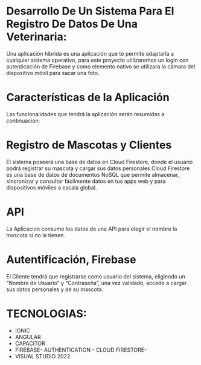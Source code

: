 
# Desarrollo De Un Sistema Para El Registro De Datos De Una Veterinaria:

Una aplicación híbrida es una aplicación que te permite adaptarla a cualquier sistema operativo, para este proyecto utilizaremos un login con autenticación de Firebase y como elemento nativo se utilizara la cámara del dispositivo móvil para sacar una foto. 

# Características de la Aplicación
 
Las funcionalidades que tendrá la aplicación serán resumidas a continuación: 

# Registro de Mascotas y Clientes 

El sistema poseerá una base de datos en Cloud Firestore, donde el usuario podrá registrar su mascota y cargar sus datos personales
Cloud Firestore es una base de datos de documentos NoSQL que permite almacenar, sincronizar y consultar fácilmente datos en tus apps web y para dispositivos móviles a escala global.


# API 

La Aplicacion consume los datos de una API para elegir el nombre la  mascota si no la tienen.

# Autentificación, Firebase 

El Cliente tendrá que registrarse como usuario del sistema, eligiendo un “Nombre de Usuario” y “Contraseña”, una vez validado, accede a cargar sus datos personales y de su mascota.

# TECNOLOGIAS:
- IONIC
- ANGULAR
- CAPACITOR
- FIREBASE- AUTHENTICATION - CLOUD FIRESTORE-
- VISUAL STUDIO 2022


